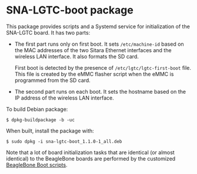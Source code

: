 # SNA-LGTC-boot package

This package provides scripts and a Systemd service for initialization of the
SNA-LGTC board. It has two parts:

 * The first part runs only on first boot. It sets `/etc/machine-id` based on
   the MAC addresses of the two Sitara Ethernet interfaces and the wireless LAN
   interface. It also formats the SD card.

   First boot is detected by the presence of `/etc/lgtc/lgtc-first-boot` file.
   This file is created by the eMMC flasher script when the eMMC is programmed
   from the SD card.

 * The second part runs on each boot. It sets the hostname based on the IP
   address of the wireless LAN interface.

To build Debian package:

    $ dpkg-buildpackage -b -uc

When built, install the package with:

    $ sudo dpkg -i sna-lgtc-boot_1.1.0-1_all.deb

Note that a lot of board initialization tasks that are identical (or almost
identical) to the BeagleBone boards are performed by the customized [BeagleBone
Boot scripts](https://github.com/avian2/bone-boot-scripts/tree/sna-lgtc).
